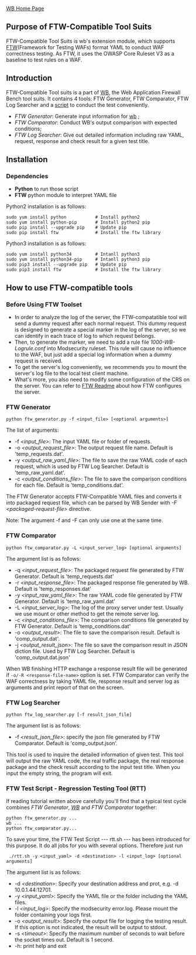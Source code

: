 [WB Home Page](../README.md)

## Purpose of FTW-Compatible Tool Suits

FTW-Compatible Tool Suits is wb's extension module, which supports [FTW](https://github.com/fastly/ftw)(Framework for Testing WAFs) format YAML to conduct WAF correctness testing. As FTW, it uses the OWASP Core Ruleset V3 as a baseline to test rules on a WAF.

## Introduction

FTW-Compatible Tool suits is a part of [WB](../README.md), the Web Application Firewall Bench tool suits. It contains 4 tools: FTW Generator, FTW Comparator, FTW Log Searcher and a [script](./rtt.sh) to conduct the test conveniently.

* *FTW Generator*: Generate input information for [wb](../wb/README.md) ;
* *FTW Comparator*: Conduct WB's output comparison with expected conditions;
* *FTW Log Searcher*: Give out detailed information including raw YAML, request, response and check result for a given test title.

## Installation

### Dependencies

* **Python** to run those script
* **FTW** python module to interpret YAML file

Python2 installation is as follows: 

```
sudo yum install python           # Install python2
sudo yum install python-pip       # Install python2 pip
sudo pip install --upgrade pip    # Update pip
sudo pip install ftw			  # Install the ftw library
```

Python3 installation is as follows: 

```
sudo yum install python34         # Intanll python3
sudo yum install python34-pip     # Intanll python3 pip
sudo pip3 install --upgrade pip   # Update pip
sudo pip3 install ftw			  # Install the ftw library
```

## How to use FTW-compatible tools 

### Before Using FTW Toolset

* In order to analyze the log of the server, the FTW-compatatible tool will send a dummy request after each normal request. This dummy request is designed to generate a special marker in the log of the server, so we can identify in each trace of log to which request belongs.
* Then, to generate the marker, we need to add a rule file *1000-WB-Logrule.conf* into Modsecurity ruleset. This rule will cause no influence to the WAF, but just add a special log information when a dummy request is received.
* To get the server's log conveniently, we recommends you to mount the server's log file to the local test client machine.
* What's more, you also need to modify some configuration of the CRS on the server. You can refer to [FTW Readme](https://github.com/fastly/ftw/blob/master/README.md) about how FTW configures the server.

### FTW Generator

```
python ftw_generator.py -f <input_file> [<optional arguments>]
```

The list of arguments:

* -f *\<input_file\>*: The input YAML file or folder of requests.
* -o *\<output_request_file\>*: The output request file name. Default is 'temp_requests.dat'.
* -y *\<output_raw_yaml_file\>*: The file to save the raw YAML code of each request, which is used by FTW Log Searcher. Default is 'temp_raw_yaml.dat'.
* -c *\<output_conditions_file\>*: The file to save the comparison conditions for each file. Default is 'temp_conditions.dat'.

The FTW Generator accepts FTW-Compatible YAML files and converts it into packaged request file, which can be parsed by WB Sender with *-F \<packaged-request-file\>* directive. 

Note: The argument -f and -F can only use one at the same time.

### FTW Comparator

```
python ftw_comparator.py -L <input_server_log> [optional arguments]
```

The argument list is as follows:

* -q *\<input_request_file\>*: The packaged request file generated by FTW Generator. Default is 'temp_requests.dat'
* -r *\<input_response_file\>*: The packaged response file generated by WB. Default is 'temp_responses.dat'
* -y *\<input_raw_yaml_file\>*: The raw YAML code file generated by FTW Generator. Default is 'temp_raw_yaml.dat'
* -L *\<input_server_log\>*: The log of the proxy server under test. Usually we use mount or other method to get the remote server log.
* -c *\<input_conditions_file\>*: The comparison conditions file generated by FTW Generator. Default is 'temp_conditions.dat'
* -o *\<output_result\>*: The file to save the comparison result. Default is 'comp_output.dat'.
* -j *\<output_result_json\>*: The file so save the comparison result in JSON diction file. Used by FTW Log Searcher. Default is 'comp_output.dat.json'

When WB finishing HTTP exchange a response result file will be generated if  `-o/-R <response-file-name>` option is set. FTW Comparator can verify the WAF correctness by taking YAML file, response result and server log as arguments and print report of that on the screen.

### FTW Log Searcher

```
python ftw_log_searcher.py [-f result_json_file]
```

The argument list is as follows:
* -f *\<result_json_file\>*: specify the json file generated by FTW Comparator. Default is 'comp_output.json'.

This tool is used to inquire the detailed information of given test. This tool will output the raw YAML code, the real traffic package, the real response package and the check result according to the input test title. When you input the empty string, the program will exit.

### FTW Test Script - Regression Testing Tool (RTT)

If reading tutorial written above carefully you'll find that a typical test cycle combines *FTW Generator*, [*WB*](../wb/README.md) and *FTW Comparator* together:

```
python ftw_generator.py ...
wb ...
python ftw_comparator.py...
```

To save your time, the FTW Test Script --- rtt.sh --- has been introduced for this purpose. It do all jobs for you with several options. Therefore just run
```
 ./rtt.sh -y <input_yaml> -d <destination> -l <input_log> [optional arguments]
```

The argument list is as follows:
* -d *\<destination\>*: Specify your destination address and prot, e.g. -d 10.0.1.44:12701.
* -y *\<input_yaml\>*: Specify the YAML file or the folder including the YAML files.
* -l *\<input_log\>*: Specify the modsecurity error.log. Please mount the folder containing your logs first.
* -o *\<output_result\>*: Specify the output file for logging the testing result. If this option is not indicated, the result will be output to stdout.
* -s *\<timeout\>*: Specify the maximum number of seconds to wait before the socket times out. Default is 1 second.
* -h: print help and exit  

